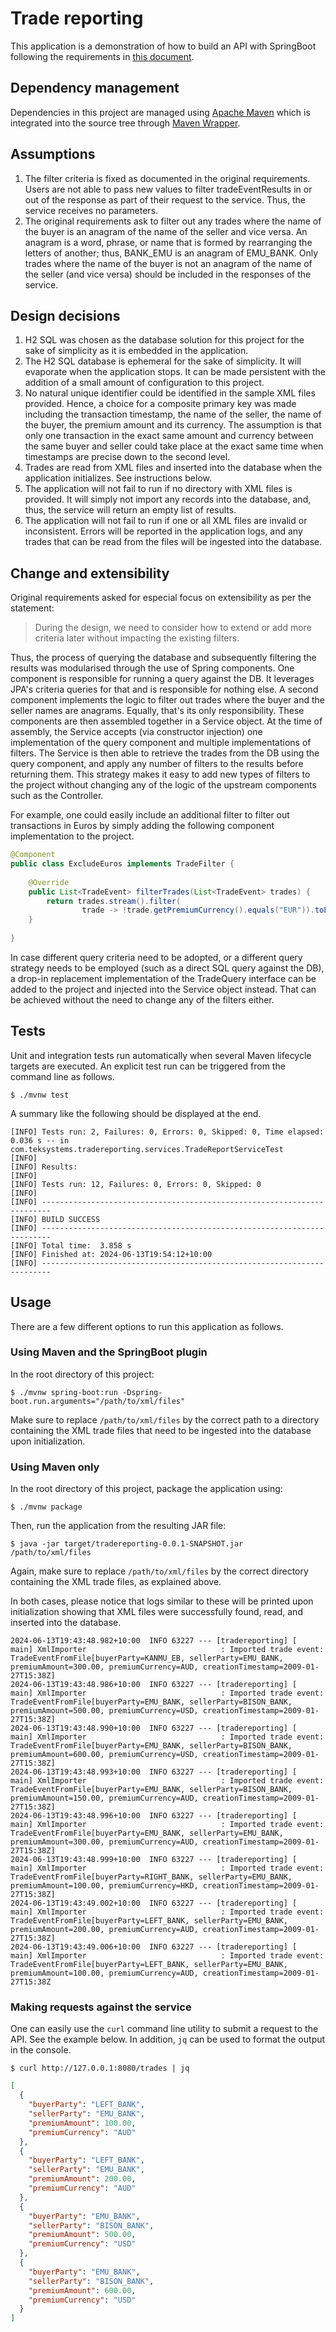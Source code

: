 # Trade reporting

This application is a demonstration of how to build an API with SpringBoot following the requirements in [this document](./readme/requirements.md).

## Dependency management

Dependencies in this project are managed using [Apache Maven](https://maven.apache.org/) which is integrated into the source tree through [Maven Wrapper](https://maven.apache.org/wrapper/).

## Assumptions

1. The filter criteria is fixed as documented in the original requirements. Users are not able to pass new values to filter tradeEventResults in or out of the response as part of their request to the service. Thus, the service receives no parameters.
2. The original requirements ask to filter out any trades where the name of the buyer is an anagram of the name of the seller and vice versa. An anagram is a word, phrase, or name that is formed by rearranging the letters of another; thus, BANK_EMU is an anagram of EMU_BANK. Only trades where the name of the buyer is not an anagram of the name of the seller (and vice versa) should be included in the responses of the service.

## Design decisions

1. H2 SQL was chosen as the database solution for this project for the sake of simplicity as it is embedded in the application.
2. The H2 SQL database is ephemeral for the sake of simplicity. It will evaporate when the application stops. It can be made persistent with the addition of a small amount of configuration to this project.
3. No natural unique identifier could be identified in the sample XML files provided. Hence, a choice for a composite primary key was made including the transaction timestamp, the name of the seller, the name of the buyer, the premium amount and its currency. The assumption is that only one transaction in the exact same amount and currency between the same buyer and seller could take place at the exact same time when timestamps are precise down to the second level. 
4. Trades are read from XML files and inserted into the database when the application initializes. See instructions below.
5. The application will not fail to run if no directory with XML files is provided. It will simply not import any records into the database, and, thus, the service will return an empty list of results.
6. The application will not fail to run if one or all XML files are invalid or inconsistent. Errors will be reported in the application logs, and any trades that can be read from the files will be ingested into the database.

## Change and extensibility

Original requirements asked for especial focus on extensibility as per the statement:
> During the design, we need to consider how to extend or add more criteria later without impacting the existing filters.

Thus, the process of querying the database and subsequently filtering the results was modularised through the use of Spring components. One component is responsible for running a query against the DB. It leverages JPA's criteria queries for that and is responsible for nothing else. A second component implements the logic to filter out trades where the buyer and the seller names are anagrams. Equally, that's its only responsibility. These components are then assembled together in a Service object. At the time of assembly, the Service accepts (via constructor injection) one implementation of the query component and multiple implementations of filters. The Service is then able to retrieve the trades from the DB using the query component, and apply any number of filters to the results before returning them. This strategy makes it easy to add new types of filters to the project without changing any of the logic of the upstream components such as the Controller.

For example, one could easily include an additional filter to filter out transactions in Euros by simply adding the following component implementation to the project.

```java
@Component
public class ExcludeEuros implements TradeFilter {
    
    @Override
    public List<TradeEvent> filterTrades(List<TradeEvent> trades) {
        return trades.stream().filter(
                trade -> !trade.getPremiumCurrency().equals("EUR")).toList();
    }
    
}
```

In case different query criteria need to be adopted, or a different query strategy needs to be employed (such as a direct SQL query against the DB), a drop-in replacement implementation of the TradeQuery interface can be added to the project and injected into the Service object instead. That can be achieved without the need to change any of the filters either.

## Tests

Unit and integration tests run automatically when several Maven lifecycle targets are executed. An explicit test run can be triggered from the command line as follows.

```
$ ./mvnw test
```

A summary like the following should be displayed at the end.
```
[INFO] Tests run: 2, Failures: 0, Errors: 0, Skipped: 0, Time elapsed: 0.036 s -- in com.teksystems.tradereporting.services.TradeReportServiceTest
[INFO]
[INFO] Results:
[INFO]
[INFO] Tests run: 12, Failures: 0, Errors: 0, Skipped: 0
[INFO]
[INFO] ------------------------------------------------------------------------
[INFO] BUILD SUCCESS
[INFO] ------------------------------------------------------------------------
[INFO] Total time:  3.858 s
[INFO] Finished at: 2024-06-13T19:54:12+10:00
[INFO] ------------------------------------------------------------------------
```

## Usage

There are a few different options to run this application as follows.

### Using Maven and the SpringBoot plugin

In the root directory of this project:
```
$ ./mvnw spring-boot:run -Dspring-boot.run.arguments="/path/to/xml/files"
```
Make sure to replace `/path/to/xml/files` by the correct path to a directory containing the XML trade files that need to be ingested into the database upon initialization.

### Using Maven only

In the root directory of this project, package the application using:
```
$ ./mvnw package
```

Then, run the application from the resulting JAR file:
```
$ java -jar target/tradereporting-0.0.1-SNAPSHOT.jar /path/to/xml/files
```
Again, make sure to replace `/path/to/xml/files` by the correct directory containing the XML trade files, as explained above.

In both cases, please notice that logs similar to these will be printed upon initialization showing that XML files were successfully found, read, and inserted into the database.

```
2024-06-13T19:43:48.982+10:00  INFO 63227 --- [tradereporting] [           main] XmlImporter                              : Imported trade event: TradeEventFromFile[buyerParty=KANMU_EB, sellerParty=EMU_BANK, premiumAmount=300.00, premiumCurrency=AUD, creationTimestamp=2009-01-27T15:38Z]
2024-06-13T19:43:48.986+10:00  INFO 63227 --- [tradereporting] [           main] XmlImporter                              : Imported trade event: TradeEventFromFile[buyerParty=EMU_BANK, sellerParty=BISON_BANK, premiumAmount=500.00, premiumCurrency=USD, creationTimestamp=2009-01-27T15:38Z]
2024-06-13T19:43:48.990+10:00  INFO 63227 --- [tradereporting] [           main] XmlImporter                              : Imported trade event: TradeEventFromFile[buyerParty=EMU_BANK, sellerParty=BISON_BANK, premiumAmount=600.00, premiumCurrency=USD, creationTimestamp=2009-01-27T15:38Z]
2024-06-13T19:43:48.993+10:00  INFO 63227 --- [tradereporting] [           main] XmlImporter                              : Imported trade event: TradeEventFromFile[buyerParty=EMU_BANK, sellerParty=BISON_BANK, premiumAmount=150.00, premiumCurrency=AUD, creationTimestamp=2009-01-27T15:38Z]
2024-06-13T19:43:48.996+10:00  INFO 63227 --- [tradereporting] [           main] XmlImporter                              : Imported trade event: TradeEventFromFile[buyerParty=EMU_BANK, sellerParty=EMU_BANK, premiumAmount=300.00, premiumCurrency=AUD, creationTimestamp=2009-01-27T15:38Z]
2024-06-13T19:43:48.999+10:00  INFO 63227 --- [tradereporting] [           main] XmlImporter                              : Imported trade event: TradeEventFromFile[buyerParty=RIGHT_BANK, sellerParty=EMU_BANK, premiumAmount=100.00, premiumCurrency=HKD, creationTimestamp=2009-01-27T15:38Z]
2024-06-13T19:43:49.002+10:00  INFO 63227 --- [tradereporting] [           main] XmlImporter                              : Imported trade event: TradeEventFromFile[buyerParty=LEFT_BANK, sellerParty=EMU_BANK, premiumAmount=200.00, premiumCurrency=AUD, creationTimestamp=2009-01-27T15:38Z]
2024-06-13T19:43:49.006+10:00  INFO 63227 --- [tradereporting] [           main] XmlImporter                              : Imported trade event: TradeEventFromFile[buyerParty=LEFT_BANK, sellerParty=EMU_BANK, premiumAmount=100.00, premiumCurrency=AUD, creationTimestamp=2009-01-27T15:38Z
```

### Making requests against the service

One can easily use the `curl` command line utility to submit a request to the API. See the example below.
In addition, `jq` can be used to format the output in the console.

```
$ curl http://127.0.0.1:8080/trades | jq
```

```json
[
  {
    "buyerParty": "LEFT_BANK",
    "sellerParty": "EMU_BANK",
    "premiumAmount": 100.00,
    "premiumCurrency": "AUD"
  },
  {
    "buyerParty": "LEFT_BANK",
    "sellerParty": "EMU_BANK",
    "premiumAmount": 200.00,
    "premiumCurrency": "AUD"
  },
  {
    "buyerParty": "EMU_BANK",
    "sellerParty": "BISON_BANK",
    "premiumAmount": 500.00,
    "premiumCurrency": "USD"
  },
  {
    "buyerParty": "EMU_BANK",
    "sellerParty": "BISON_BANK",
    "premiumAmount": 600.00,
    "premiumCurrency": "USD"
  }
]
```

